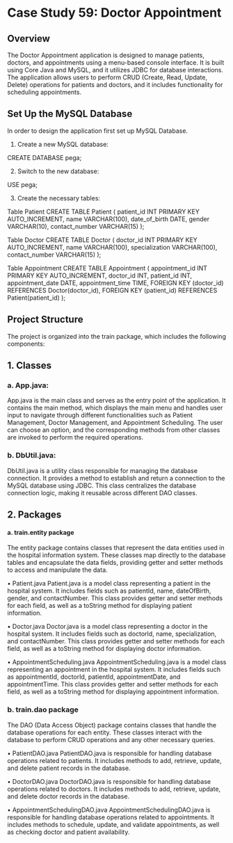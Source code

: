 # Case Study 59: Doctor Appointment
## Overview
The Doctor Appointment application is designed to manage patients, doctors, and appointments using a menu-based console interface. It is built using Core Java and MySQL, and it utilizes JDBC for database interactions. The application allows users to perform CRUD (Create, Read, Update, Delete) operations for patients and doctors, and it includes functionality for scheduling appointments.
## Set Up the MySQL Database
In order to design the application first set up MySQL Database.
1.	Create a new MySQL database:

CREATE DATABASE pega;

2.	Switch to the new database:

USE pega;

3.	Create the necessary tables:

Table Patient
CREATE TABLE Patient (
  patient_id INT PRIMARY KEY AUTO_INCREMENT,
  name VARCHAR(100),
  date_of_birth DATE,
  gender VARCHAR(10),
  contact_number VARCHAR(15)
);

Table Doctor
CREATE TABLE Doctor (
  doctor_id INT PRIMARY KEY AUTO_INCREMENT,
  name VARCHAR(100),
  specialization VARCHAR(100),
  contact_number VARCHAR(15)
);

Table Appointment
CREATE TABLE Appointment (
  appointment_id INT PRIMARY KEY AUTO_INCREMENT,
  doctor_id INT,
  patient_id INT,
  appointment_date DATE,
  appointment_time TIME,
  FOREIGN KEY (doctor_id) REFERENCES Doctor(doctor_id),
  FOREIGN KEY (patient_id) REFERENCES Patient(patient_id)
);
## Project Structure
The project is organized into the train package, which includes the following components:

## 1.	Classes
### a.	App.java:
App.java is the main class and serves as the entry point of the application. It contains the main method, which displays the main menu and handles user input to navigate through different functionalities such as Patient Management, Doctor Management, and Appointment Scheduling. The user can choose an option, and the corresponding methods from other classes are invoked to perform the required operations.
### b.	DbUtil.java:
DbUtil.java is a utility class responsible for managing the database connection. It provides a method to establish and return a connection to the MySQL database using JDBC. This class centralizes the database connection logic, making it reusable across different DAO classes.
## 2. Packages
#### a.	train.entity package
The entity package contains classes that represent the data entities used in the hospital information system. These classes map directly to the database tables and encapsulate the data fields, providing getter and setter methods to access and manipulate the data.

•	Patient.java
Patient.java is a model class representing a patient in the hospital system. It includes fields such as patientId, name, dateOfBirth, gender, and contactNumber. This class provides getter and setter methods for each field, as well as a toString method for displaying patient information.

•	Doctor.java
Doctor.java is a model class representing a doctor in the hospital system. It includes fields such as doctorId, name, specialization, and contactNumber. This class provides getter and setter methods for each field, as well as a toString method for displaying doctor information.

•	AppointmentScheduling.java
AppointmentScheduling.java is a model class representing an appointment in the hospital system. It includes fields such as appointmentId, doctorId, patientId, appointmentDate, and appointmentTime. This class provides getter and setter methods for each field, as well as a toString method for displaying appointment information.
### b.	train.dao package
The DAO (Data Access Object) package contains classes that handle the database operations for each entity. These classes interact with the database to perform CRUD operations and any other necessary queries.

•	PatientDAO.java
PatientDAO.java is responsible for handling database operations related to patients. It includes methods to add, retrieve, update, and delete patient records in the database.

•	DoctorDAO.java
DoctorDAO.java is responsible for handling database operations related to doctors. It includes methods to add, retrieve, update, and delete doctor records in the database.

•	AppointmentSchedulingDAO.java
AppointmentSchedulingDAO.java is responsible for handling database operations related to appointments. It includes methods to schedule, update, and validate appointments, as well as checking doctor and patient availability.



